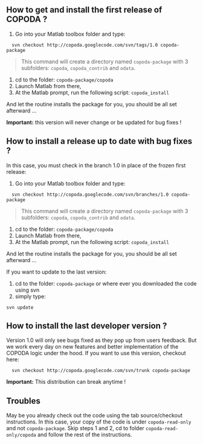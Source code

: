 ## How to get and install the first release of COPODA ? ##

  1. Go into your Matlab toolbox folder and type:
```
  svn checkout http://copoda.googlecode.com/svn/tags/1.0 copoda-package
```
> This command will create a directory named `copoda-package` with 3 subfolders: `copoda`, `copoda_contrib` and `odata`.
  1. cd to the folder: `copoda-package/copoda`
  1. Launch Matlab from there,
  1. At the Matlab prompt, run the following script: `copoda_install`

And let the routine installs the package for you, you should be all set afterward ...

**Important:** this version will never change or be updated for bug fixes !

## How to install a release up to date with bug fixes ? ##

In this case, you must check in the branch 1.0 in place of the frozen first release:
  1. Go into your Matlab toolbox folder and type:
```
  svn checkout http://copoda.googlecode.com/svn/branches/1.0 copoda-package
```
> This command will create a directory named `copoda-package` with 3 subfolders: `copoda`, `copoda_contrib` and `odata`.
  1. cd to the folder: `copoda-package/copoda`
  1. Launch Matlab from there,
  1. At the Matlab prompt, run the following script: `copoda_install`

And let the routine installs the package for you, you should be all set afterward ...

If you want to update to the last version:
  1. cd to the folder: `copoda-package` or where ever you downloaded the code using svn
  1. simply type:
```
svn update
```

## How to install the last developer version ? ##

Version 1.0 will only see bugs fixed as they pop up from users feedback. But we work every day on new features and better implementation of the COPODA logic under the hood. If you want to use this version, checkout here:
```
  svn checkout http://copoda.googlecode.com/svn/trunk copoda-package
```

**Important:** This distribution can break anytime !

## Troubles ##

May be you already check out the code using the tab source/checkout instructions. In this case, your copy of the code is under `copoda-read-only` and not `copoda-package`. Skip steps 1 and 2, cd to folder `copoda-read-only/copoda` and follow the rest of the instructions.